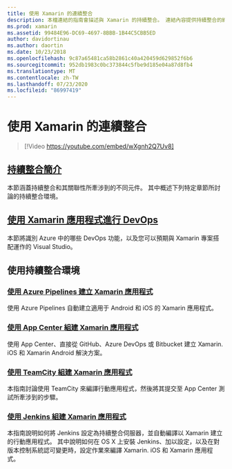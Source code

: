 ```yaml
---
title: 使用 Xamarin 的連續整合
description: 本檔連結的指南會描述與 Xamarin 的持續整合。 連結內容提供持續整合的總覽，並討論 App Center Build、TeamCity 和 Jenkins。
ms.prod: xamarin
ms.assetid: 99484E96-DC69-4697-8BBB-1B44C5CBB5ED
author: davidortinau
ms.author: daortin
ms.date: 10/23/2018
ms.openlocfilehash: 9c87a65481ca58b2861c40a420459d629852f6b6
ms.sourcegitcommit: 952db1983c0bc373844c5fbe9d185e04a87d8fb4
ms.translationtype: MT
ms.contentlocale: zh-TW
ms.lasthandoff: 07/23/2020
ms.locfileid: "86997419"
---
```

# <a name="continuous-integration-with-xamarin"></a>使用 Xamarin 的連續整合

> [!Video https://youtube.com/embed/wXgnh2Q7Uv8]

## <a name="introduction-to-continuous-integration"></a>[持續整合簡介](~/tools/ci/intro-to-ci.md)

本節涵蓋持續整合和其關聯性所牽涉到的不同元件。 其中概述下列特定章節所討論的持續整合環境。

## <a name="devops-with-xamarin"></a>[使用 Xamarin 應用程式進行 DevOps](~/tools/ci/devops.md)

本節將識別 Azure 中的哪些 DevOps 功能，以及您可以預期與 Xamarin 專案搭配運作的 Visual Studio。

## <a name="working-with-continuous-integration-environments"></a>使用持續整合環境

### <a name="build-xamarin-apps-with-azure-pipelines"></a>[使用 Azure Pipelines 建立 Xamarin 應用程式](https://docs.microsoft.com/azure/devops/pipelines/languages/xamarin/)

使用 Azure Pipelines 自動建立適用于 Android 和 iOS 的 Xamarin 應用程式。

### <a name="build-xamarin-apps-using-app-center"></a>[使用 App Center 組建 Xamarin 應用程式](https://docs.microsoft.com/appcenter/build/xamarin/)

使用 App Center、直接從 GitHub、Azure DevOps 或 Bitbucket 建立 Xamarin. iOS 和 Xamarin Android 解決方案。

### <a name="build-xamarin-apps-with-teamcity"></a>[使用 TeamCity 組建 Xamarin 應用程式](~/tools/ci/teamcity.md)

本指南討論使用 TeamCity 來編譯行動應用程式，然後將其提交至 App Center 測試所牽涉到的步驟。

### <a name="build-xamarin-apps-with-jenkins"></a>[使用 Jenkins 組建 Xamarin 應用程式](~/tools/ci/jenkins-walkthrough.md)

本指南說明如何將 Jenkins 設定為持續整合伺服器，並自動編譯以 Xamarin 建立的行動應用程式。 其中說明如何在 OS X 上安裝 Jenkins、加以設定，以及在對版本控制系統認可變更時，設定作業來編譯 Xamarin. iOS 和 Xamarin 應用程式。
